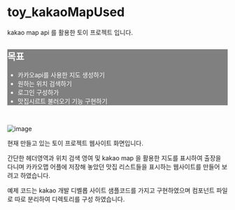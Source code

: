 # toy_kakaoMapUsed

kakao map api 를 활용한 토이 프로젝트 입니다.

<div style="color: white; background-color:grey; width:100%; display:block">

## <span style="color: white">목표</span>

- 카카오api를 사용한 지도 생성하기
- 원하는 위치 검색하기
- 로그인 구성하가
- 맛집시르트 불러오기 기능 구현하기

</div>
  <br/>

![image](https://user-images.githubusercontent.com/84372694/208307238-b77e13e4-66fa-4a81-89a4-54c24b212886.png)

현재 만들고 있는 토이 프로젝트 웹사이트 화면입니다.

간단한 헤더영역과 위치 검색 영여 및 kakao map 을 활용한 지도를 표시하여 출장을 다니며 카카오맵 어플에 저장해 놓았던 맛집 리스트들을 표시하는 웹사이트를 만들어 보려고 하였습니다.

예제 코드는 kakao 개발 디벨롭 사이트 샘플코드를 가지고 구현하였으며 컴포넌트 파일로 따로 분리하여 디렉토리를 구성 하였습니다.
